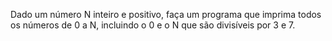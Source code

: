Dado um número N inteiro e positivo, faça um programa que imprima todos os números de 0 a N, incluindo o 0 e o N que são divisíveis por 3 e 7.

